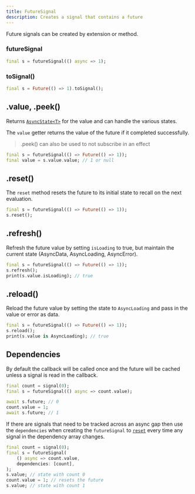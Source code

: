 ```yaml
---
title: FutureSignal
description: Creates a signal that contains a future
---
```


Future signals can be created by extension or method.

### futureSignal

```dart
final s = futureSignal(() async => 1);
```

### toSignal()

```dart
final s = Future(() => 1).toSignal();
```

## .value, .peek()

Returns [`AsyncState<T>`](/dart/async/state) for the value and can handle the various states.

The `value` getter returns the value of the future if it completed successfully.

> .peek() can also be used to not subscribe in an effect

```dart
final s = futureSignal(() => Future(() => 1));
final value = s.value.value; // 1 or null
```

## .reset()

The `reset` method resets the future to its initial state to recall on the next evaluation.

```dart
final s = futureSignal(() => Future(() => 1));
s.reset();
```

## .refresh()

Refresh the future value by setting `isLoading` to true, but maintain the current state (AsyncData, AsyncLoading, AsyncError).

```dart
final s = futureSignal(() => Future(() => 1));
s.refresh();
print(s.value.isLoading); // true
```

## .reload()

Reload the future value by setting the state to `AsyncLoading` and pass in the value or error as data.

```dart
final s = futureSignal(() => Future(() => 1));
s.reload();
print(s.value is AsyncLoading); // true
```

## Dependencies

By default the callback will be called once and the future will be cached unless a signal is read in the callback.

```dart
final count = signal(0);
final s = futureSignal(() async => count.value);

await s.future; // 0
count.value = 1;
await s.future; // 1
```

If there are signals that need to be tracked across an async gap then use the `dependencies` when creating the `futureSignal` to [`reset`](#.reset()) every time any signal in the dependency array changes.

```dart
final count = signal(0);
final s = futureSignal(
    () async => count.value,
    dependencies: [count],
);
s.value; // state with count 0
count.value = 1; // resets the future
s.value; // state with count 1
```
